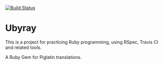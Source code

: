 [![Build Status](https://secure.travis-ci.org/spilth/ubyray.png?branch=master)](http://travis-ci.org/spilth/ubyray)

# Ubyray

This is a project for practicing Ruby programming, using RSpec, Travis CI and related tools.

A Ruby Gem for Piglatin translations.

